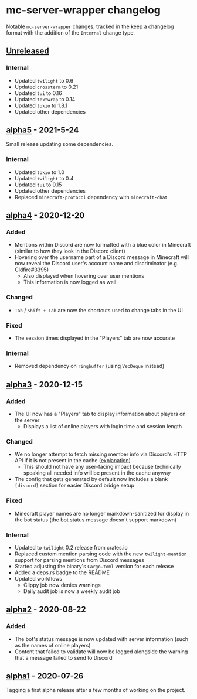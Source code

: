 # mc-server-wrapper changelog

Notable `mc-server-wrapper` changes, tracked in the [keep a changelog](https://keepachangelog.com/en/1.0.0/) format with the addition of the `Internal` change type.

## [Unreleased]

### Internal

* Updated `twilight` to 0.6
* Updated `crossterm` to 0.21
* Updated `tui` to 0.16
* Updated `textwrap` to 0.14
* Updated `tokio` to 1.8.1
* Updated other dependencies

## [alpha5] - 2021-5-24

Small release updating some dependencies.

### Internal

* Updated `tokio` to 1.0
* Updated `twilight` to 0.4
* Updated `tui` to 0.15
* Updated other dependencies
* Replaced `minecraft-protocol` dependency with `minecraft-chat`

## [alpha4] - 2020-12-20

### Added

* Mentions within Discord are now formatted with a blue color in Minecraft (similar to how they look in the Discord client)
* Hovering over the username part of a Discord message in Minecraft will now reveal the Discord user's account name and discriminator (e.g. Cldfire#3395)
  * Also displayed when hovering over user mentions
  * This information is now logged as well

### Changed

* `Tab` / `Shift + Tab` are now the shortcuts used to change tabs in the UI

### Fixed

* The session times displayed in the "Players" tab are now accurate

### Internal

* Removed dependency on `ringbuffer` (using `VecDeque` instead)

## [alpha3] - 2020-12-15

### Added

* The UI now has a "Players" tab to display information about players on the server
  * Displays a list of online players with login time and session length

### Changed

* We no longer attempt to fetch missing member info via Discord's HTTP API if it is not present in the cache ([explanation](https://github.com/twilight-rs/twilight/pull/437))
  * This should not have any user-facing impact because technically speaking all needed info will be present in the cache anyway
* The config that gets generated by default now includes a blank `[discord]` section for easier Discord bridge setup

### Fixed

* Minecraft player names are no longer markdown-sanitized for display in the bot status (the bot status message doesn't support markdown)

### Internal

* Updated to `twilight` 0.2 release from crates.io
* Replaced custom mention parsing code with the new `twilight-mention` support for parsing mentions from Discord messages
* Started adjusting the binary's `Cargo.toml` version for each release
* Added a deps.rs badge to the README
* Updated workflows
  * Clippy job now denies warnings
  * Daily audit job is now a weekly audit job

## [alpha2] - 2020-08-22

### Added

* The bot's status message is now updated with server information (such as the names of online players)
* Content that failed to validate will now be logged alongside the warning that a message failed to send to Discord

## [alpha1] - 2020-07-26

Tagging a first alpha release after a few months of working on the project.

[Unreleased]: https://github.com/Cldfire/mc-server-wrapper/compare/alpha5...HEAD
[alpha5]: https://github.com/Cldfire/mc-server-wrapper/compare/alpha4...alpha5
[alpha4]: https://github.com/Cldfire/mc-server-wrapper/compare/alpha3...alpha4
[alpha3]: https://github.com/Cldfire/mc-server-wrapper/compare/alpha2...alpha3
[alpha2]: https://github.com/Cldfire/mc-server-wrapper/compare/alpha1...alpha2
[alpha1]: https://github.com/Cldfire/mc-server-wrapper/releases/tag/alpha1
